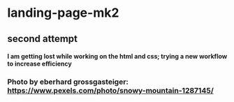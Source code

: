 # landing-page-mk2
## second attempt
#### I am getting lost while working on the html and css; trying a new workflow to increase efficiency
### Photo by eberhard grossgasteiger: https://www.pexels.com/photo/snowy-mountain-1287145/